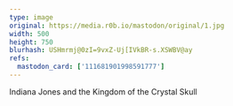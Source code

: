 ```yaml
---
type: image
original: https://media.r0b.io/mastodon/original/1.jpg
width: 500
height: 750
blurhash: USHmrmj@0zI=9vxZ-Uj[IVkBR-s.XSWBV@ay
refs:
  mastodon_card: ['111681901998591777']
---
```


Indiana Jones and the Kingdom of the Crystal Skull
